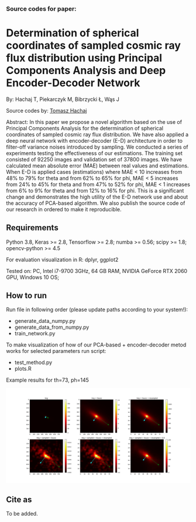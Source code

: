 ### Source codes for paper:

# Determination of spherical coordinates of sampled cosmic ray flux distribution using Principal Components Analysis and Deep Encoder-Decoder Network

By: Hachaj T, Piekarczyk M, Bibrzycki Ł, Wąs J

Source codes by: [Tomasz Hachaj](https://home.agh.edu.pl/~thachaj/)

Abstract: In this paper we propose a novel algorithm based on the use of Principal 
Components Analysis for the determination of spherical coordinates of sampled cosmic 
ray flux distribution. We have also applied a deep neural network with encoder-decoder
(E-D) architecture in order to filter-off variance noises introduced by sampling. 
We conducted a series of experiments testing the effectiveness of our estimations. 
The training set consisted of 92250 images and validation set of 37800 images. 
We have calculated mean absolute error (MAE) between real values and estimations. 
When E-D is applied cases (estimations) where MAE < 10 increases from 48% to 79% for 
theta and from 62% to 65% for phi, MAE < 5 increases from 24% to 45% for theta and 
from 47% to 52% for phi, MAE < 1 increases from 6% to 9% for theta and from 12% to 16%
for phi. This is a significant change and demonstrates the high utility of the E-D 
network use and about the accuracy of PCA-based algorithm. We also publish the source 
code of our research in ordered to make it reproducible.
## Requirements

Python 3.8, Keras >= 2.8, Tensorflow >= 2.8; numba >= 0.56; scipy >= 1.8; opencv-python >= 4.5

For evaluation visualization in R: dplyr, ggplot2

Tested on: PC, Intel i7-9700 3GHz, 64 GB RAM, NVIDIA GeForce RTX 2060 GPU, Windows 10 OS; 

## How to run

Run file in following order (please update paths according to your system!):

- generate_data_numpy.py
- generate_data_from_numpy.py
- train_network.py

To make visualization of how of our PCA-based + encoder-decoder metod works for selected parameters run script:

- test_method.py
- plots.R

Example results for th=73, ph=145

![alt text](img/results.jpeg)

## Cite as

To be added.